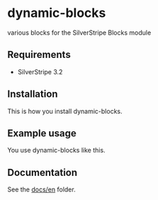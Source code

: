 # dynamic-blocks

various blocks for the SilverStripe Blocks module

## Requirements

- SilverStripe 3.2

## Installation

This is how you install dynamic-blocks.

## Example usage

You use dynamic-blocks like this.

## Documentation

See the [docs/en](docs/en/index.md) folder.
